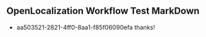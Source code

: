 ## OpenLocalization Workflow Test MarkDown
* aa503521-2821-4ff0-8aa1-f85f06090efa 
thanks!<!--HONumber=Mar16_HO2-->
